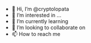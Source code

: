 - 👋 Hi, I’m @cryptolopata
- 👀 I’m interested in ... 
- 🌱 I’m currently learning 
- 💞️ I’m looking to collaborate on  
- 📫 How to reach me 
 
 
